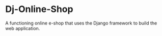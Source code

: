 # Dj-Online-Shop
A functioning online e-shop that uses the Django framework to build the web application.
